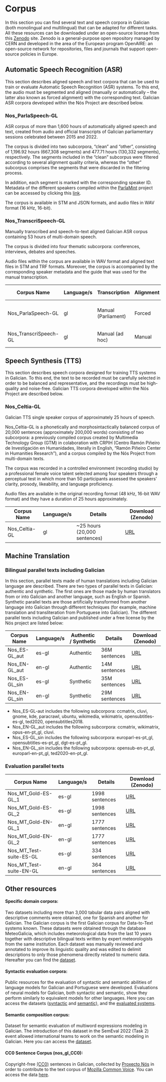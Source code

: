 # Corpus 

In this section you can find several text and speech corpora in Galician (both monolingual and multilingual) that can be adapted for different tasks. All these resources can be downloaded under an open-source license from this [Zenodo](https://zenodo.org/communities/proxecto-nos/?page=1&size=20) site. Zenodo is a general-purpose open repository managed by CERN and developed in the area of the European program OpenAIRE: an open-source network for repositories, files and journals that support open-source policies in Europe. 

## Automatic Speech Recognition (ASR)

This section describes aligned speech and text corpora that can be used to train or evaluate Automatic Speech Recognition (ASR) systems. To this end, the audio must be segmented and aligned (manually or automatically – the latter also known as forced alignment) with the corresponding text. Galician ASR corpora developed within the Nós Project are described below.

### Nos_ParlaSpeech-GL

ASR corpus of more than 1,600 hours of automatically aligned speech and text, created from audio and official transcripts of Galician parliamentary sessions celebrated between 2015 and 2022.

The corpus is divided into two subcorpora, “clean” and “other”, consisting of 1,196.92 hours (667,308 segments) and 477.71 hours (130,332 segments), respectively. The segments included in the “clean” subcorpus were filtered according to several alignment quality criteria, whereas the “other” subcorpus comprises the segments that were discarded in the filtering process. 

In addition, each segment is marked with the corresponding speaker ID. Metadata of the different speakers compiled within the [ParlaMint](https://github.com/clarin-eric/ParlaMint) project can be accessed by clicking this [link](https://github.com/clarin-eric/ParlaMint/tree/main/Samples/ParlaMint-ES-GA). 

The corpus is available in STM and JSON formats, and audio files in WAV format (16 kHz, 16-bit).

### Nos_TranscriSpeech-GL

Manually transcribed and speech-to-text aligned Galician ASR corpus containing 53 hours of multi-domain speech. 

The corpus is divided into four thematic subcorpora: conferences, interviews, debates and speeches. 

Audio files within the corpus are available in WAV format and aligned text files in STM and TRF formats. Moreover, the corpus is accompanied by the corresponding speaker metadata and the guide that was used for the manual transcription.


| Corpus Name          | Language/s     | Transcription         | Alignment              | Details                       | Download (Zenodo)  |
| ---------------------| -------------- | --------------------- | ---------------------- |------------------------------ |--------------------|                
| Nos_ParlaSpeech-GL   | gl             | Manual (Parliament)   | Forced                 | ~1,700 hours (~1M segments)   | [URL](https://zenodo.org/record/7913218) |
| Nos_TranscriSpeech-GL| gl             | Manual (ad hoc)       | Manual                 | 53 hours (~40,000 segments)   | [URL](https://zenodo.org/record/7717140) |


## Speech Synthesis (TTS)

This section describes speech corpora designed for training TTS systems in Galician. To this end, the text to be recorded must be carefully selected in order to be balanced and representative, and the recordings must be high-quality and noise-free. Galician TTS corpora developed within the Nós Project are described below.

### Nos_Celtia-GL

Galician TTS single speaker corpus of approximately 25 hours of speech.

Nos_Celtia-GL is a phonetically and morphosintactically balanced corpus of 20,000 sentences (approximately 200,000 words) consisting of two subcorpora: a previously compiled corpus created by Multimedia Technology Group (GTM) in colaboration with CRPIH (Centro Ramón Piñeiro de Investigación en Humanidades, literally in English, “Ramón Piñeiro Center in Humanities Research”), and a corpus compiled by the Nós Project from multi-domain texts.

The corpus was recorded in a controlled environment (recording studio) by a professional female voice talent selected among four speakers through a perceptual test in which more than 50 participants assessed the speakers’ clarity, prosody, likeability, and language proficiency.

Audio files are available in the original recording format (48 kHz, 16-bit WAV format) and they have a duration of 25 hours approximately.


| Corpus Name           | Language/s     | Details                        | Download (Zenodo)                 |
| --------------------  | -------------- | -------------------------------|---------------------------------- |
| Nos_Celtia-GL         | gl             |  ~25 hours (20,000 sentences)  | [URL](https://zenodo.org/record/7716958#.ZAtZm3bMJD8)                           |


## Machine Translation

### Bilingual parallel texts including Galician

In this section, parallel texts made of human translations including Galician language are described. There are two types of parallel texts in Galician: authentic and synthetic. The first ones are those made by human translators from or into Galician and another language, such as English or Spanish. Synthetic parallel texts are those artificially transformed from another language into Galician through different techniques (for example, machine translation and transliteration from Portuguese into Galician). The different parallel texts including Galician and published under a free license by the Nós project are listed below:

| Corpus Name     | Language/s     | Authentic / Synthetic | Details         | Download (Zenodo)  |
| --------------  | -------------- | --------------------- | ----------------|------------------- |
| Nos_ES-GL_aut   | es-gl          | Authentic             | 36M sentences   |     [URL](https://zenodo.org/record/7671278#.Y_j109LMJH4)               |
| Nos_EN-GL_aut   | en-gl          | Authentic             | 14M sentences   |     [URL](https://zenodo.org/record/7675110#.Y_yBh9LML_o)               |
| Nos_ES-GL_sin   | es-gl          | Synthetic             | 35M sentences   |     [URL](-)               |
| Nos_EN-GL_sin   | en-gl          | Synthetic             | 29M sentences   |     [URL](-)               |


+ Nos_ES-GL-aut includes the following subcorpora: ccmatrix, cluvi, gnome, kde, paracrawl, ubuntu, wikimedia, wikimatrix, opensubtitles-es-gl, ted2020, opensubtitles2018. 
+ Nos_EN-GL_aut includes the following subcorpora: ccmatrix, wikimatrix, opus-en-pt_gl, cluvi.
+ Nos_ES-GL_sin includes the following subcorpora: europarl-es-pt_gl, opensubtitles-es-pt_gl, dgt-es-pt_gl.
+ Nos_EN-GL_sin includes the following subcorpora: opensub-en-pt_gl, europarl-en-pt_gl, ted2020-en-pt_gl.


### Evaluation parallel texts

| Corpus Name               | Language/s     | Details        | Download (Zenodo)  |
| ------------------------- | -------------- | ---------------| -------------------|
| Nos_MT_Gold-ES-GL_1       | es-gl          | 1998 sentences |         [URL](https://zenodo.org/record/7657887#.Y_OvX9LMJ3k)        |
| Nos_MT_Gold-ES-GL_2       | es-gl          | 1998 sentences |         [URL](https://zenodo.org/record/7657993#.Y_Ozr9LMJ3k)        |
| Nos_MT_Gold-EN-GL_1       | en-gl          | 1777 sentences |         [URL](https://zenodo.org/record/7658009#.Y_O0x9LMJ3k)        |
| Nos_MT_Gold-EN-GL_2       | en-gl          | 1777 sentences |         [URL](https://zenodo.org/record/7658033#.Y_O2o9LMJ3k)        |
| Nos_MT_Test-suite-ES-GL   | es-gl          | 334 sentences  |         [URL](https://zenodo.org/record/7658052#.Y_O4fNLMJ3k)        |
| Nos_MT_Test-suite-EN-GL   | en-gl          | 364 sentences  |         [URL](https://zenodo.org/record/7658249#.Y_O6bdLMJ3k)        |

## Other resources

#### Specific domain corpora:
Two datasets including more than 3,000 tabular data pairs aligned with descriptive comments were obtained, one for Spanish and another for Galician. The Galician corpus is the first Galician corpus for Data-to-Text systems known. These datasets were obtained through the database MeteoGalicia, which includes meteorological data from the last 10 years together with descriptive bilingual texts written by expert meteorologists from the same institution. Each dataset was manually reviewed and annotated to improve its linguistic quality and was edited to delimit descriptions to only those phenomena directly related to numeric data. Hereafter you can find the [dataset](https://zenodo.org/record/7661650#.Y_dJH9LMJH5).

#### Syntactic evaluation corpora:
Public resources for the evaluation of syntactic and semantic abilities of language models for Galician and Portuguese were developed. Evaluations of neural models for Galician, both syntactic and semantic, show they perform similarly to equivalent models for other languages. Here you can access the datasets ([syntactic](https://github.com/marcospln/PROPOR2022-gl-pt) and [semantic](https://github.com/marcospln/homonymy_acl21)), and the [evaluated systems](https://github.com/marcospln/galician_bert_checkpoints).

#### Semantic composition corpus:
Dataset for semantic evaluation of multiword expressions modeling in Galician. The introduction of this dataset in the SemEval 2022 (Task 2) event allowed international teams to work on the semantic modeling in Galician. Here you can access the [dataset](https://github.com/H-TayyarMadabushi/SemEval_2022_Task2-idiomaticity).

#### CC0 Sentence Corpus (nos_gl_CC0):
Copyright-free [(CC0)](https://creativecommons.org/publicdomain/zero/1.0/legalcode) sentences in Galician, collected by [Proxecto Nós](nos.gal) in order to contribute to the text corpus of [Mozilla Common Voice](https://commonvoice.mozilla.org/gl/). You can access the data [here](https://github.com/proxectonos/nos_gl_CC0/tree/main).
